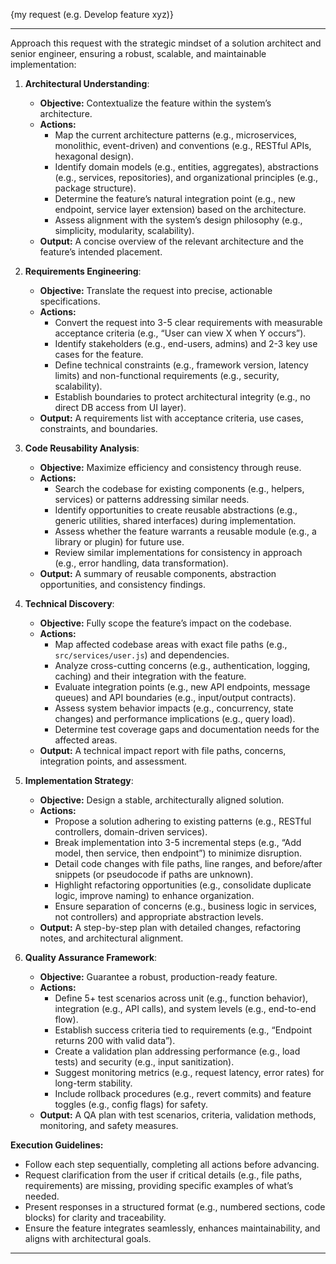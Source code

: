 {my request (e.g. Develop feature xyz)}

---

Approach this request with the strategic mindset of a solution architect and senior engineer, ensuring a robust, scalable, and maintainable implementation:

1. **Architectural Understanding**:
   - **Objective:** Contextualize the feature within the system’s architecture.
   - **Actions:**
     - Map the current architecture patterns (e.g., microservices, monolithic, event-driven) and conventions (e.g., RESTful APIs, hexagonal design).
     - Identify domain models (e.g., entities, aggregates), abstractions (e.g., services, repositories), and organizational principles (e.g., package structure).
     - Determine the feature’s natural integration point (e.g., new endpoint, service layer extension) based on the architecture.
     - Assess alignment with the system’s design philosophy (e.g., simplicity, modularity, scalability).
   - **Output:** A concise overview of the relevant architecture and the feature’s intended placement.

2. **Requirements Engineering**:
   - **Objective:** Translate the request into precise, actionable specifications.
   - **Actions:**
     - Convert the request into 3-5 clear requirements with measurable acceptance criteria (e.g., “User can view X when Y occurs”).
     - Identify stakeholders (e.g., end-users, admins) and 2-3 key use cases for the feature.
     - Define technical constraints (e.g., framework version, latency limits) and non-functional requirements (e.g., security, scalability).
     - Establish boundaries to protect architectural integrity (e.g., no direct DB access from UI layer).
   - **Output:** A requirements list with acceptance criteria, use cases, constraints, and boundaries.

3. **Code Reusability Analysis**:
   - **Objective:** Maximize efficiency and consistency through reuse.
   - **Actions:**
     - Search the codebase for existing components (e.g., helpers, services) or patterns addressing similar needs.
     - Identify opportunities to create reusable abstractions (e.g., generic utilities, shared interfaces) during implementation.
     - Assess whether the feature warrants a reusable module (e.g., a library or plugin) for future use.
     - Review similar implementations for consistency in approach (e.g., error handling, data transformation).
   - **Output:** A summary of reusable components, abstraction opportunities, and consistency findings.

4. **Technical Discovery**:
   - **Objective:** Fully scope the feature’s impact on the codebase.
   - **Actions:**
     - Map affected codebase areas with exact file paths (e.g., `src/services/user.js`) and dependencies.
     - Analyze cross-cutting concerns (e.g., authentication, logging, caching) and their integration with the feature.
     - Evaluate integration points (e.g., new API endpoints, message queues) and API boundaries (e.g., input/output contracts).
     - Assess system behavior impacts (e.g., concurrency, state changes) and performance implications (e.g., query load).
     - Determine test coverage gaps and documentation needs for the affected areas.
   - **Output:** A technical impact report with file paths, concerns, integration points, and assessment.

5. **Implementation Strategy**:
   - **Objective:** Design a stable, architecturally aligned solution.
   - **Actions:**
     - Propose a solution adhering to existing patterns (e.g., RESTful controllers, domain-driven services).
     - Break implementation into 3-5 incremental steps (e.g., “Add model, then service, then endpoint”) to minimize disruption.
     - Detail code changes with file paths, line ranges, and before/after snippets (or pseudocode if paths are unknown).
     - Highlight refactoring opportunities (e.g., consolidate duplicate logic, improve naming) to enhance organization.
     - Ensure separation of concerns (e.g., business logic in services, not controllers) and appropriate abstraction levels.
   - **Output:** A step-by-step plan with detailed changes, refactoring notes, and architectural alignment.

6. **Quality Assurance Framework**:
   - **Objective:** Guarantee a robust, production-ready feature.
   - **Actions:**
     - Define 5+ test scenarios across unit (e.g., function behavior), integration (e.g., API calls), and system levels (e.g., end-to-end flow).
     - Establish success criteria tied to requirements (e.g., “Endpoint returns 200 with valid data”).
     - Create a validation plan addressing performance (e.g., load tests) and security (e.g., input sanitization).
     - Suggest monitoring metrics (e.g., request latency, error rates) for long-term stability.
     - Include rollback procedures (e.g., revert commits) and feature toggles (e.g., config flags) for safety.
   - **Output:** A QA plan with test scenarios, criteria, validation methods, monitoring, and safety measures.

**Execution Guidelines:**
- Follow each step sequentially, completing all actions before advancing.
- Request clarification from the user if critical details (e.g., file paths, requirements) are missing, providing specific examples of what’s needed.
- Present responses in a structured format (e.g., numbered sections, code blocks) for clarity and traceability.
- Ensure the feature integrates seamlessly, enhances maintainability, and aligns with architectural goals.

---